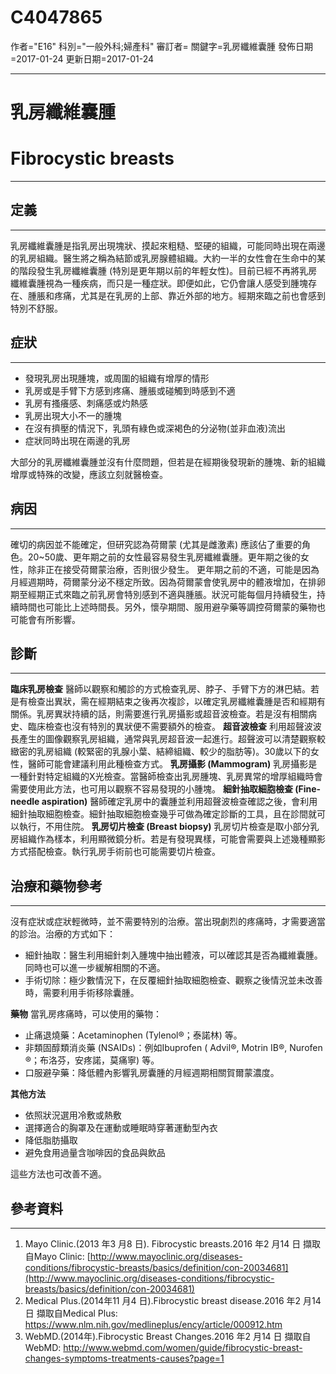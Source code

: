 # C4047865
作者="E16"
科別="一般外科;婦產科"
審訂者=
關鍵字=乳房纖維囊腫
發佈日期=2017-01-24
更新日期=2017-01-24

----------
# 乳房纖維囊腫 
# Fibrocystic breasts
----------
## 定義
----------

乳房纖維囊腫是指乳房出現塊狀、摸起來粗糙、堅硬的組織，可能同時出現在兩邊的乳房組織。醫生將之稱為結節或乳房腺體組織。大約一半的女性會在生命中的某的階段發生乳房纖維囊腫 (特別是更年期以前的年輕女性)。目前已經不再將乳房纖維囊腫視為一種疾病，而只是一種症狀。即便如此，它仍會讓人感受到腫塊存在、腫脹和疼痛，尤其是在乳房的上部、靠近外部的地方。經期來臨之前也會感到特別不舒服。

## 症狀
----------
- 發現乳房出現腫塊，或周圍的組織有增厚的情形
- 乳房或是手臂下方感到疼痛、腫脹或碰觸到時感到不適
- 乳房有搔癢感、刺痛感或灼熱感
- 乳房出現大小不一的腫塊
- 在沒有擠壓的情況下，乳頭有綠色或深褐色的分泌物(並非血液)流出
- 症狀同時出現在兩邊的乳房

 大部分的乳房纖維囊腫並沒有什麼問題，但若是在經期後發現新的腫塊、新的組織增厚或特殊的改變，應該立刻就醫檢查。 

## 病因
----------

確切的病因並不能確定，但研究認為荷爾蒙 (尤其是雌激素) 應該佔了重要的角色。20~50歲、更年期之前的女性最容易發生乳房纖維囊腫。更年期之後的女性，除非正在接受荷爾蒙治療，否則很少發生。
更年期之前的不適，可能是因為月經週期時，荷爾蒙分泌不穩定所致。因為荷爾蒙會使乳房中的體液增加，在排卵期至經期正式來臨之前乳房會特別感到不適與腫脹。狀況可能每個月持續發生，持續時間也可能比上述時間長。另外，懷孕期間、服用避孕藥等調控荷爾蒙的藥物也可能會有所影響。

## 診斷
----------

**臨床乳房檢查**
醫師以觀察和觸診的方式檢查乳房、脖子、手臂下方的淋巴結。若是有檢查出異狀，需在經期結束之後再次複診，以確定乳房纖維囊腫是否和經期有關係。乳房異狀持續的話，則需要進行乳房攝影或超音波檢查。若是沒有相關病史、臨床檢查也沒有特別的異狀便不需要額外的檢查。
**超音波檢查**
利用超聲波波長產生的圖像觀察乳房組織，通常與乳房超音波一起進行。超聲波可以清楚觀察較緻密的乳房組織 (較緊密的乳腺小葉、結締組織、較少的脂肪等)。30歲以下的女性，醫師可能會建議利用此種檢查方式。
**乳房攝影 (Mammogram)**
乳房攝影是一種針對特定組織的X光檢查。當醫師檢查出乳房腫塊、乳房異常的增厚組織時會需要使用此方法，也可用以觀察不容易發現的小腫塊。
**細針抽取細胞檢查 (Fine-needle aspiration)**
醫師確定乳房中的囊腫並利用超聲波檢查確認之後，會利用細針抽取細胞檢查。細針抽取細胞檢查幾乎可做為確定診斷的工具，且在診間就可以執行，不用住院。
**乳房切片檢查 (Breast biopsy)**
乳房切片檢查是取小部分乳房組織作為樣本，利用顯微鏡分析。若是有發現異樣，可能會需要與上述幾種顯影方式搭配檢查。執行乳房手術前也可能需要切片檢查。

## 治療和藥物參考
----------

沒有症狀或症狀輕微時，並不需要特別的治療。當出現劇烈的疼痛時，才需要適當的診治。治療的方式如下：

- 細針抽取：醫生利用細針刺入腫塊中抽出體液，可以確認其是否為纖維囊腫。同時也可以進一步緩解相關的不適。
- 手術切除：極少數情況下，在反覆細針抽取細胞檢查、觀察之後情況並未改善時，需要利用手術移除囊腫。

**藥物**
當乳房疼痛時，可以使用的藥物：

- 止痛退燒藥：Acetaminophen (Tylenol®；泰諾林) 等。
- 非類固醇類消炎藥 (NSAIDs)：例如Ibuprofen ( Advil®, Motrin IB®, Nurofen ®；布洛芬，安疼諾，莫痛寧) 等。
- 口服避孕藥：降低體內影響乳房囊腫的月經週期相關賀爾蒙濃度。

**其他方法**

- 依照狀況選用冷敷或熱敷
- 選擇適合的胸罩及在運動或睡眠時穿著運動型內衣
- 降低脂肪攝取
- 避免食用過量含咖啡因的食品與飲品

這些方法也可改善不適。

## 參考資料
----------
1. Mayo Clinic.(2013 年3 月8 日). Fibrocystic breasts.2016 年2 月14 日 擷取自Mayo Clinic: 
  [http://www.mayoclinic.org/diseases-conditions/fibrocystic-breasts/basics/definition/con-20034681](http://www.mayoclinic.org/diseases-conditions/fibrocystic-breasts/basics/definition/con-20034681)
2. Medical Plus.(2014年11 月4 日).Fibrocystic breast disease.2016 年2 月14 日 擷取自Medical Plus:
  https://www.nlm.nih.gov/medlineplus/ency/article/000912.htm 
3. WebMD.(2014年).Fibrocystic Breast Changes.2016 年2 月14 日 擷取自WebMD: 
  http://www.webmd.com/women/guide/fibrocystic-breast-changes-symptoms-treatments-causes?page=1

